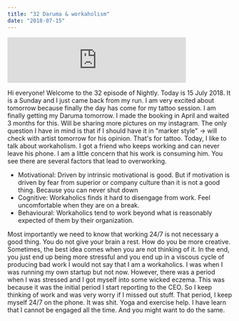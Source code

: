 ```yaml
---
title: "32 Daruma & workaholism"
date: "2018-07-15"
---
```


<iframe src="https://anchor.fm/bosslee/embed/episodes/32-Daruma--workaholism-e1q75d" width="400px" height="102px" frameborder="0" scrolling="no"></iframe>

 Hi everyone! Welcome to the 32 episode of Nightly. Today is 15 July 2018. It is a Sunday and I just came back from my run. I am very excited about tomorrow because finally the day has come for my tattoo session. I am finally getting my Daruma tomorrow. I made the booking in April and waited 3 months for this. Will be sharing more pictures on my instagram. The only question I have in mind is that if I should have it in "marker style" -> will check with artist tomorrow for his opinion. That's for tattoo. Today, I like to talk about workaholism. I got a friend who keeps working and can never leave his phone. I am a little concern that his work is consuming him. You see there are several factors that lead to overworking.

- Motivational: Driven by intrinsic motivational is good. But if motivation is driven by fear from superior or company culture than it is not a good thing. Because you can never shut down
- Cognitive: Workaholics finds it hard to disengage from work. Feel uncomfortable when they are on a break.
- Behavioural: Workaholics tend to work beyond what is reasonably expected of them by their organization.

Most importantly we need to know that working 24/7 is not necessary a good thing. You do not give your brain a rest. How do you be more creative. Sometimes, the best idea comes when you are not thinking of it. In the end, you just end up being more stressful and you end up in a viscous cycle of producing bad work I would not say that I am a workaholics. I was when I was running my own startup but not now. However, there was a period when I was stressed and I got myself into some wicked eczema. This was because it was the initial period I start reporting to the CEO. So I keep thinking of work and was very worry if I missed out stuff. That period, I keep myself 24/7 on the phone. It was shit. Yoga and exercise help. I have learn that I cannot be engaged all the time. And you might want to do the same.
